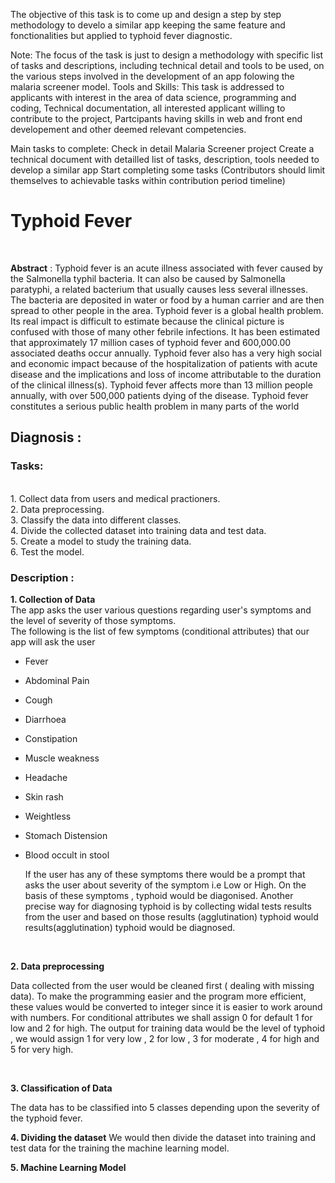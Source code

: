 The objective of this task is to come up and design a step by step methodology to develo a similar app keeping the same feature and fonctionalities but applied to typhoid fever diagnostic.

Note: The focus of the task is just to design a methodology with specific list of tasks and descriptions, including technical detail and tools to be used, on the various steps involved in the development of an app folowing the malaria screener model.
Tools and Skills:
This task is addressed to applicants with interest in the area of data science, programming and coding, Technical documentation, all interested applicant willing to contribute to the project, Partcipants having skills in web and front end developement and other deemed relevant competencies.

Main tasks to complete:
Check in detail Malaria Screener project
Create a technical document with detailled list of tasks, description, tools needed to develop a similar app
Start completing some tasks (Contributors should limit themselves to achievable tasks within contribution period timeline)


# Typhoid Fever 
<br>



**Abstract** : Typhoid fever is an acute illness associated with fever caused by the Salmonella typhil bacteria. It can also be caused by Salmonella paratyphi, a related bacterium that usually causes less several illnesses. The bacteria are deposited in water or food by a human carrier and are then spread to other people in the area. Typhoid fever is a global health problem. Its real impact is difficult to estimate because the clinical picture is confused with those of many other febrile infections. It has been estimated that approximately 17 million cases of typhoid fever and 600,000.00 associated deaths occur annually. Typhoid fever also has a very high social and economic impact because of the hospitalization of patients with acute disease and the implications and loss of income attributable to the duration of the clinical illness(s). Typhoid fever affects more than 13 million people annually, with over 500,000 patients dying of the disease. Typhoid fever constitutes a serious public health problem in many parts of the world

## Diagnosis :

### Tasks:
<br>
1. Collect data from users and medical practioners.<br>
2. Data preprocessing. <br>
3. Classify the data into different classes. <br>
4. Divide the collected dataset into training data and test data. <br>
5. Create a model to study the training data. <br>
6. Test the model.


### Description :

**1. Collection of Data**<br>
    The app asks the user various questions regarding user's symptoms and the level of severity of those symptoms.
    <br>
    The following is the list of few symptoms (conditional attributes) that our app will ask the user 
    <br>
    
- Fever  
- Abdominal Pain  
- Cough
- Diarrhoea
- Constipation
- Muscle weakness
- Headache
- Skin rash
- Weightless
- Stomach Distension
- Blood occult in stool
    
    
    If the user has any of these symptoms there would be a prompt that asks the user about severity of the symptom i.e Low or High. On the basis of these symptoms ,       typhoid would be diagonised. Another precise way for diagnosing typhoid is by collecting widal tests results from the user and based on those results  (agglutination) typhoid would results(agglutination) typhoid would be diagnosed.
    
   <br>
   
**2. Data preprocessing** 

Data collected from the user would be cleaned first ( dealing with missing data). 
To make the programming easier and the program more efficient, these values would be converted to integer since it is easier to work around with numbers.
For conditional attributes we shall assign 0 for default 1 for low and 2 for high.
The output for training data would be the level of typhoid , we would assign 1 for very low , 2 for low , 3 for moderate , 4 for high and 5 for very high.

<br>

**3. Classification of Data**

The data has to be classified into 5 classes depending upon the severity of the typhoid fever.

**4. Dividing the dataset**
We would then divide the dataset into training and test data for the training the machine learning model.

**5. Machine Learning Model**






    
    
    
    
    
    


